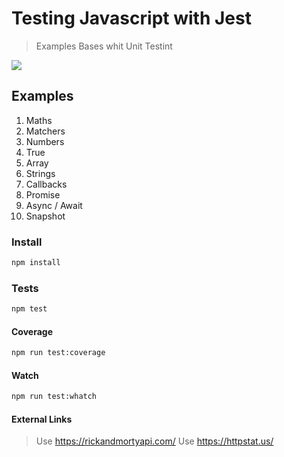 # Testing Javascript with Jest

> Examples Bases whit Unit Testint

<!-- ![](https://img.shields.io/badge/author-Roddy%20Vitali-blue.svg) -->
![](https://img.shields.io/badge/test-passing-brightgreen.svg)

## Examples
1. Maths
2. Matchers
3. Numbers
4. True
5. Array
6. Strings
7. Callbacks
8. Promise
9. Async / Await
10. Snapshot

### Install
```sh
npm install
```

### Tests
```sh
npm test
```

#### Coverage
```sh
npm run test:coverage
```

#### Watch
```sh
npm run test:whatch
```

#### External Links
> Use https://rickandmortyapi.com/
> Use https://httpstat.us/
